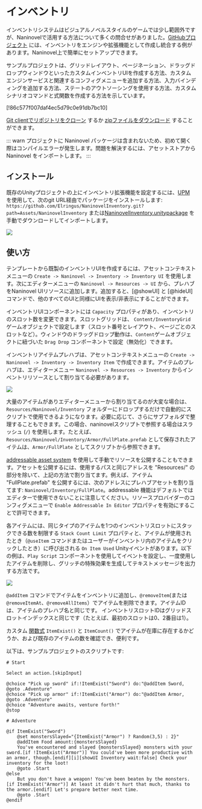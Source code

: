 ﻿# インベントリ

インベントリシステムはビジュアルノベルスタイルのゲームでは少し範囲外ですが、Naninovelで活用する方法について多くの問合せがありました。[GitHubプロジェクト](https://github.com/Elringus/NaninovelInventory) には、インベントリをエンジンや拡張機能として作成し統合する例があります。Naninovel上で簡単にセットアップできます。

サンプルプロジェクトは、グリッドレイアウト、ページネーション、ドラッグドロップウィンドウといったカスタムインベントリUIを作成する方法、カスタムエンジンサービスと関連するコンフィグメニューを追加する方法、入力バインディングを追加する方法、ステートのアウトソーシングを使用する方法、カスタムシナリオコマンドと式関数を作成する方法を示しています。

[!86c577f007daf4ec5d79c0e91db7bc10]

[Git clientでリポジトリをクローン](https://help.github.com/ja/github/creating-cloning-and-archiving-repositories/cloning-a-repository) するか [zipファイルをダウンロード](https://github.com/Elringus/NaninovelDemo/archive/master.zip) することができます。

::: warn
プロジェクトに Naninovel パッケージは含まれないため、初めて開く際はコンパイルエラーが発生します。問題を解決するには、アセットストアから Naninovel をインポートします。
:::

## インストール

既存のUnityプロジェクトの上にインベントリ拡張機能を設定するには、[UPM](https://docs.unity3d.com/Manual/upm-ui.html) を使用して、次のgit URL経由でパッケージをインストールします: `https://github.com/Elringus/NaninovelInventory.git?path=Assets/NaninovelInventory` または[NaninovelInventory.unitypackage](https://github.com/Elringus/NaninovelInventory/raw/master/NaninovelInventory.unitypackage) を手動でダウンロードしてインポートします。

![](https://i.gyazo.com/b54e9daa9a483d9bf7f74f0e94b2d38a.gif)

## 使い方

テンプレートから既製のインベントリUIを作成するには、アセットコンテキストメニューの `Create -> Naninovel -> Inventory -> Inventory UI` を使用します。次にエディターメニューの `Naninovel -> Resources -> UI` から、プレハブをNaninovel UIリソースに追加します。追加すると、[@showUI] と [@hideUI] コマンドで、他のすべてのUIと同様にUIを表示/非表示にすることができます。

インベントリUIコンポーネントには `Capacity` プロパティがあり、インベントリのスロット数を変更できます。スロットグリッドは、 `Content/InventoryGrid` ゲームオブジェクトで設定します（スロット番号とレイアウト、ページごとのスロットなど）。ウィンドウのドラッグドロップ動作は、`Content`ゲームオブジェクトに紐づいた `Drag Drop` コンポーネントで設定（無効化）できます。

インベントリアイテムプレハブは、アセットコンテキストメニューの `Create -> Naninovel -> Inventory -> Inventory Item` で作成できます。アイテムのプレハブは、エディターメニュー `Naninovel -> Resources -> Inventory` からインベントリリソースとして割り当てる必要があります。

![](https://i.gyazo.com/6062f8a433a47306f582a849c7bbf57e.png)

大量のアイテムがありエディターメニューから割り当てるのが大変な場合は、`Resources/Naninovel/Inventory` フォルダーにドロップするだけで自動的にスクリプトで使用できるようになります。必要に応じて、さらにサブフォルダで整理することもできます。この場合、naninovelスクリプトで参照する場合はスラッシュ (`/`) を使用します。たとえば、`Resources/Naninovel/Inventory/Armor/FullPlate.prefab` として保存されたアイテムは、`Armor/FullPlate` としてスクリプトから参照できます。

[addressable asset system](/ja/guide/resource-providers.md#addressable) を使用して手動でリソースを公開することもできます。アセットを公開するには、使用するパスと同じアドレスを "Resources/" の部分を除いて、上記の方法で割り当てます。例えば、アイテム "FullPlate.prefab" を公開するには、次のアドレスにプレハブアセットを割り当てます: `Naninovel/Inventory/FullPlate`。addressable 機能はデフォルトではエディターで使用できないことに注意してください。リソースプロバイダーのコンフィグメニューで `Enable Addressable In Editor` プロパティを有効にすることで許可できます。

各アイテムには、同じタイプのアイテムを1つのインベントリスロットにスタックできる数を制限する `Stack Count Limit` プロパティと、アイテムが使用されたとき（`@useItem` コマンドまたはユーザーがインベントリ内のアイテムをクリックしたとき）に呼び出される `On Item Used` Unityイベントがあります。以下の例は、`Play Script` コンポーネントを使用してイベントを設定し、一度使用したアイテムを削除し、グリッチの特殊効果を生成してテキストメッセージを出力する方法です。

![](https://i.gyazo.com/010a9ba35db607ba46d78eda3513f678.png)

`@addItem` コマンドでアイテムをインベントリに追加し、`@removeItem`(または`@removeItemAt`、`@removeAllItems`）でアイテムを削除できます。アイテムIDは、アイテムのプレハブ名と同じです。 インベントリスロットIDはグリッドスロットインデックスと同じです（たとえば、最初のスロットは0、2番目は1）。

カスタム [関数式](/ja/guide/script-expressions.md#関数式) `ItemExist()` と `ItemCount()` でアイテムが在庫に存在するかどうか、および既存のアイテムの数を確認でき、便利です。

以下は、サンプルプロジェクトのスクリプトです:

```
# Start

Select an action.[skipInput]

@choice "Pick up sword" if:!ItemExist("Sword") do:"@addItem Sword, @goto .Adventure"
@choice "Pick up armor" if:!ItemExist("Armor") do:"@addItem Armor, @goto .Adventure"
@choice "Adventure awaits, venture forth!"
@stop

# Adventure

@if ItemExist("Sword")
	@set monstersSlayed="{ItemExist("Armor") ? Random(3,5) : 2}"
	@addItem Food amount:{monstersSlayed}
	You've encountered and slayed {monstersSlayed} monsters with your sword.[if !ItemExist("Armor")] You could've been more productive with an armor, though.[endif][i][showUI Inventory wait:false] Check your inventory for the loot!
	@goto .Start
@else
	But you don't have a weapon! You've been beaten by the monsters.[if ItemExist("Armor")] At least it didn't hurt that much, thanks to the armor.[endif] Let's prepare better next time.
	@goto .Start
@endif
```
